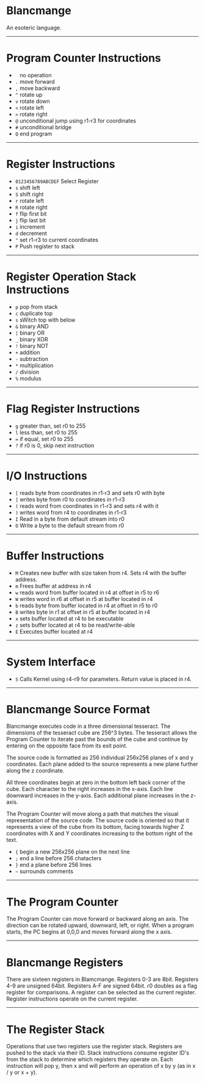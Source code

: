 Blancmange
===

An esoteric language.

---

# Program Counter Instructions

* ` `	no operation
* `.`	move forward
* `,`	move backward
* `^`	rotate up
* `v`	rotate down
* `<`	rotate left
* `>`	rotate right
* `@`	unconditional jump using r1-r3 for coordinates
* `#`	unconditional bridge
* `Q`	end program

---

# Register Instructions

* `0123456789ABCDEF` Select Register
* `s`	shift left
* `S`	shift right
* `r`	rotate left
* `R`	rotate right
* `f`	flip first bit
* `j`	flip last bit
* `i`	increment
* `d`	decrement
* `"`	set r1-r3 to current coordinates
* `P`	Push register to stack

---

# Register Operation Stack Instructions

* `p`	pop from stack
* `c`	duplicate top
* `s`	sWitch top with below
* `&`	binary AND
* `|`	binary OR
* `_`	binary XOR
* `!`	binary NOT
* `+`	addition
* `-`	subtraction
* `*`	multiplication
* `/`	division
* `%`	modulus

---

# Flag Register Instructions

* `g`	greater than, set r0 to 255
* `l`	less than, set r0 to 255
* `=`	if equal, set r0 to 255
* `?`	if r0 is 0, skip next instruction

---

# I/O Instructions

* `[`	reads byte from coordinates in r1-r3 and sets r0 with byte
* `]`	writes byte from r0 to coordinates in r1-r3
* `(`	reads word from coordinates in r1-r3 and sets r4 with it
* `)`	writes word from r4 to coordinates in r1-r3
* `I`	Read in a byte from default stream into r0
* `O`	Write a byte to the default stream from r0

---

# Buffer Instructions

* `M`	Creates new buffer with size taken from r4. Sets r4 with the buffer address.
* `m`	Frees buffer at address in r4
* `w`	reads word from buffer located in r4 at offset in r5 to r6
* `W`	writes word in r6 at offset in r5 at buffer located in r4
* `b`	reads byte from buffer located in r4 at offset in r5 to r0
* `B`	writes byte in r1 at offset in r5 at buffer located in r4
* `x`	sets buffer located at r4 to be executable
* `z`	sets buffer located at r4 to be read/write-able
* `E`	Executes buffer located at r4

---

# System Interface

* `S`	Calls Kernel using r4-r9 for parameters. Return value is placed in r4.

---

# Blancmange Source Format

Blancmange executes code in a three dimensional tesseract.
The dimensions of the tesseract cube are 256^3 bytes.
The tesseract allows the Program Counter to iterate past the bounds of the cube and continue by entering on the opposite face from its exit point.

The source code is formatted as 256 individual 256x256 planes of x and y coordinates.
Each plane added to the source represents a new plane further along the z coordinate.

All three coordinates begin at zero in the bottom left back corner of the cube.
Each character to the right increases in the x-axis.
Each line downward increases in the y-axis.
Each additional plane increases in the z-axis.

The Program Counter will move along a path that matches the visual representation of the source code.
The source code is oriented so that it represents a view of the cube from its bottom, facing towards higher Z coordinates with X and Y coordinates increasing to the bottom right of the text.

* `{`	begin a new 256x256 plane on the next line
* `;`	end a line before 256 chatacters
* `}`	end a plane before 256 lines
* `~`	surrounds comments

---

# The Program Counter

The Program Counter can move forward or backward along an axis.
The direction can be rotated upward, downward, left, or right.
When a program starts, the PC begins at 0,0,0 and moves forward along the x axis.

---

# Blancmange Registers

There are sixteen registers in Blamcmange.
Registers 0-3 are 8bit.
Registers 4-9 are unsigned 64bit.
Registers A-F are signed 64bit.
r0 doubles as a flag register for comparisons.
A register can be selected as the current register.
Register instructions operate on the current register.

---

# The Register Stack

Operations that use two registers use the register stack.
Registers are pushed to the stack via their ID.
Stack instructions consume register ID's from the stack to determine which registers they operate on.
Each instruction will pop y, then x and will perform an operation of x by y (as in x / y or x + y).
